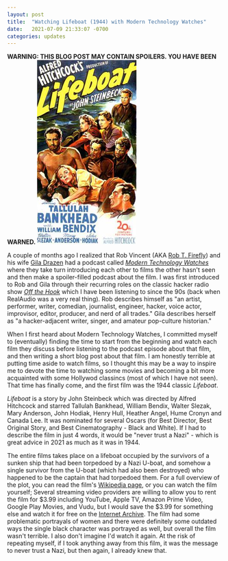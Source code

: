 ```yaml
---
layout: post
title:  "Watching Lifeboat (1944) with Modern Technology Watches"
date:   2021-07-09 21:33:07 -0700
categories: updates
---
```

**WARNING: THIS BLOG POST MAY CONTAIN SPOILERS. YOU HAVE BEEN WARNED.**
![Film Poster for Lifeboat (1944)](/img/Lifeboat1.jpg)  

A couple of months ago I realized that Rob Vincent (AKA [Rob T. Firefly](https://twitter.com/rob_t_firefly)) and his wife [Gila Drazen](https://twitter.com/gilahava704) had a podcast called *[Modern Technology Watches](https://modern.technology/)* where they take turn introducing each other to films the other hasn't seen and then make a spoiler-filled podcast about the film. I was first introduced to Rob and Gila through their recurring roles on the classic hacker radio show *[Off the Hook](https://www.2600.com/offthehook/)* which I have been listening to since the 90s (back when RealAudio was a very real thing). Rob describes himself as "an artist, performer, writer, comedian, journalist, engineer, hacker, voice actor, improvisor, editor, producer, and nerd of all trades." Gila describes herself as "a hacker-adjacent writer, singer, and amateur pop-culture historian."

When I first heard about Modern Technology Watches, I committed myself to (eventually) finding the time to start from the beginning and watch each film they discuss before listening to the podcast episode about that film, and then writing a short blog post about that film. I am honestly terrible at putting time aside to watch films, so I thought this may be a way to inspire me to devote the time to watching some movies and becoming a bit more acquainted with some Hollywod classincs (most of which I have not seen). That time has finally come, and the first film was the 1944 classic *Lifeboat*.

*Lifeboat* is a story by John Steinbeck which was directed by Alfred Hitchcock and starred  Tallulah Bankhead, William Bendix, Walter Slezak, Mary Anderson, John Hodiak, Henry Hull, Heather Angel, Hume Cronyn and Canada Lee. It was nominated for several Oscars (for Best Director, Best Original Story, and Best Cinematography - Black and White). If I had to describe the film in just 4 words, it would be "never trust a Nazi" - which is great advice in 2021 as much as it was in 1944. 

The entire films takes place on a lifeboat occupied by the survivors of a sunken ship that had been torpedoed by a Nazi U-boat, and somehow a single survivor from the U-boat (which had also been destroyed) who happened to be the captain that had torpedoed them. For a full overview of the plot, you can read the film's [Wikipedia page](https://en.wikipedia.org/wiki/Lifeboat_(1944_film)), or you can watch the film yourself; Several streaming video providers are willing to allow you to rent the film for $3.99 including YouTube, Apple TV, Amazon Prime Video, Google Play Movies, and Vudu, but I would save the $3.99 for something else and watch it for free on the [Internet Archive](https://archive.org/details/Lifeboat.1944.720p.BRRip.x264X0r.mkv.mp4mimetrue/Lifeboat1944720p_AlfredHitchcockFilmTallulahBankheadJohnHodiakWa.mp4). The film had some problematic portrayals of women and there were definitely some outdated ways the single black character was portrayed as well, but overall the film wasn't terrible. I also don't imagine I'd watch it again. At the risk of repeating myself, if I took anything away from this film, it was the message to never trust a Nazi, but then again, I already knew that.
